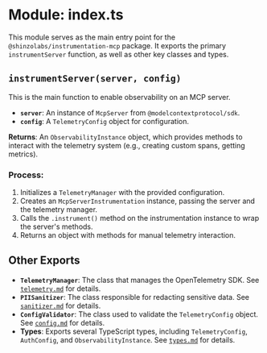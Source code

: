 # Module: index.ts

This module serves as the main entry point for the `@shinzolabs/instrumentation-mcp` package. It exports the primary `instrumentServer` function, as well as other key classes and types.

## `instrumentServer(server, config)`

This is the main function to enable observability on an MCP server.

-   **`server`**: An instance of `McpServer` from `@modelcontextprotocol/sdk`.
-   **`config`**: A `TelemetryConfig` object for configuration.

**Returns**: An `ObservabilityInstance` object, which provides methods to interact with the telemetry system (e.g., creating custom spans, getting metrics).

### Process:

1.  Initializes a `TelemetryManager` with the provided configuration.
2.  Creates an `McpServerInstrumentation` instance, passing the server and the telemetry manager.
3.  Calls the `.instrument()` method on the instrumentation instance to wrap the server's methods.
4.  Returns an object with methods for manual telemetry interaction.

## Other Exports

-   **`TelemetryManager`**: The class that manages the OpenTelemetry SDK. See [`telemetry.md`](./telemetry.md) for details.
-   **`PIISanitizer`**: The class responsible for redacting sensitive data. See [`sanitizer.md`](./sanitizer.md) for details.
-   **`ConfigValidator`**: The class used to validate the `TelemetryConfig` object. See [`config.md`](./config.md) for details.
-   **Types**: Exports several TypeScript types, including `TelemetryConfig`, `AuthConfig`, and `ObservabilityInstance`. See [`types.md`](./types.md) for details.

